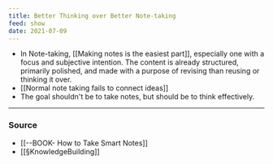 ```yaml
---
title: Better Thinking over Better Note-taking
feed: show
date: 2021-07-09
---
```


- In Note-taking, [[Making notes is the easiest part]], especially one with a focus and subjective intention. The content is already structured, primarily polished, and made with a purpose of revising than reusing or thinking it over. 
- [[Normal note taking fails to connect ideas]]
- The goal shouldn't be to take notes, but should be to think effectively.

---

### Source
- [[--BOOK- How to Take Smart Notes]]
- [[§KnowledgeBuilding]]